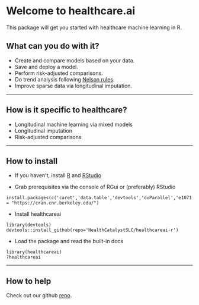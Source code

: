 # Welcome to healthcare.ai

This package will get you started with healthcare machine learning in R.

## What can you do with it?

* Create and compare models based on your data.
* Save and deploy a model.
* Perform risk-adjusted comparisons.
* Do trend analysis following [Nelson rules](https://en.wikipedia.org/wiki/Nelson_rules).
* Improve sparse data via longitudinal imputation.

------------------

## How is it specific to healthcare?

* Longitudinal machine learning via mixed models
* Longitudinal imputation
* Risk-adjusted comparisons

------------------

## How to install

* If you haven't, install [R](https://cran.cnr.berkeley.edu) and [RStudio](https://www.rstudio.com/products/rstudio/download)

* Grab prerequisites via the console of RGui or (preferably) RStudio
```{r}
install.packages(c('caret','data.table','devtools','doParallel','e1071','grpreg','lme4','lubridate','pROC','R6','ranger','ROCR','RODBC'),repos = "https://cran.cnr.berkeley.edu/")
```

* Install healthcareai
```{r}
library(devtools)
devtools::install_github(repo='HealthCatalystSLC/healthcareai-r')
```

* Load the package and read the built-in docs
```{r}
library(healthcareai)
?healthcareai
```

------------------

## How to help

Check out our github [repo](https://github.com/HealthCatalystSLC/healthcareai-r/blob/master/README.md).
